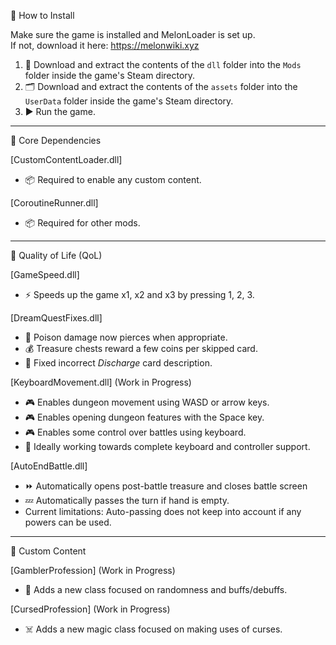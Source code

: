 🔧 How to Install

Make sure the game is installed and MelonLoader is set up.  
If not, download it here: https://melonwiki.xyz

1. 📂 Download and extract the contents of the `dll` folder into the `Mods` folder inside the game's Steam directory.  
2. 🗂️ Download and extract the contents of the `assets` folder into the `UserData` folder inside the game's Steam directory.  
3. ▶️ Run the game.


-----------------------------------------------------------
🧱 Core Dependencies

[CustomContentLoader.dll]
- 📦 Required to enable any custom content.

[CoroutineRunner.dll]
- 📦 Required for other mods.

------------------------------------------------------------

🎯 Quality of Life (QoL)

[GameSpeed.dll]
- ⚡ Speeds up the game x1, x2 and x3 by pressing 1, 2, 3.

[DreamQuestFixes.dll]
- 🧪 Poison damage now pierces when appropriate.
- 💰 Treasure chests reward a few coins per skipped card.
- 📝 Fixed incorrect *Discharge* card description.

[KeyboardMovement.dll] (Work in Progress)
- 🎮 Enables dungeon movement using WASD or arrow keys.
- 🎮 Enables opening dungeon features with the Space key.
- 🎮 Enables some control over battles using keyboard.
- 🚧 Ideally working towards complete keyboard and controller support.

[AutoEndBattle.dll]
- ⏩ Automatically opens post-battle treasure and closes battle screen
- 💤 Automatically passes the turn if hand is empty.
- Current limitations: Auto-passing does not keep into account if any powers can be used.

------------------------------------------------------------

🧩 Custom Content

[GamblerProfession] (Work in Progress)
- 🎲 Adds a new class focused on randomness and buffs/debuffs.

[CursedProfession] (Work in Progress)
- ☠️ Adds a new magic class focused on making uses of curses.

